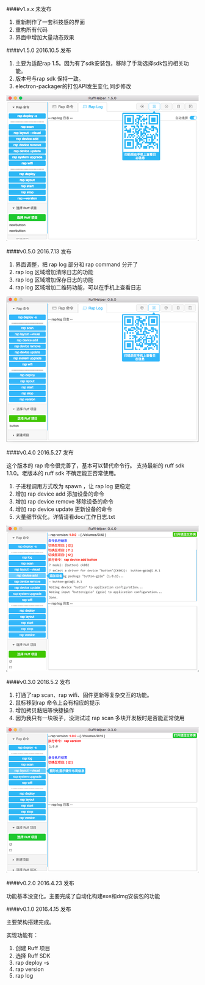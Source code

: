 ####v1.x.x
未发布

1. 重新制作了一套科技感的界面
2. 重构所有代码
2. 界面中增加大量动态效果


####v1.5.0
2016.10.5 发布

1. 主要为适配rap 1.5。因为有了sdk安装包，移除了手动选择sdk包的相关功能。
2. 版本号与rap sdk 保持一致。
3. electron-packager的打包API发生变化,同步修改

![preview](./version/v1.5.0.png)



####v0.5.0
2016.7.13 发布

1. 界面调整，把 rap log 部分和 rap command 分开了
2. rap log 区域增加清除日志的功能
3. rap log 区域增加保存日志的功能
4. rap log 区域增加二维码功能，可以在手机上查看日志

![preview](./version/v0.5.0.png)

####v0.4.0
2016.5.27 发布

这个版本的 rap 命令很完善了，基本可以替代命令行。
支持最新的 ruff sdk 1.1.0。老版本的 ruff sdk 不确定能正否常使用。

1. 子进程调用方式改为 spawn ，让 rap log 更稳定
2. 增加 rap device add 添加设备的命令
3. 增加 rap device remove 移除设备的命令
4. 增加 rap device update 更新设备的命令
5. 大量细节优化，详情请看doc/工作日志.txt

![preview](./version/v0.4.0.png)

####v0.3.0
2016.5.2 发布

1. 打通了rap scan、rap wifi、固件更新等复杂交互的功能。
2. 鼠标移到rap 命令上会有相应的提示
3. 增加拷贝黏贴等快捷操作
4. 因为我只有一块板子，没测试过 rap scan 多块开发板时是否能正常使用

![preview](./version/v0.3.0.png)

####v0.2.0
2016.4.23 发布

功能基本没变化。主要完成了自动化构建exe和dmg安装包的功能


####v0.1.0
2016.4.15 发布

主要架构搭建完成。

实现功能有：

1. 创建 Ruff 项目
2. 选择 Ruff SDK
3. rap deploy -s
4. rap version
5. rap log 
